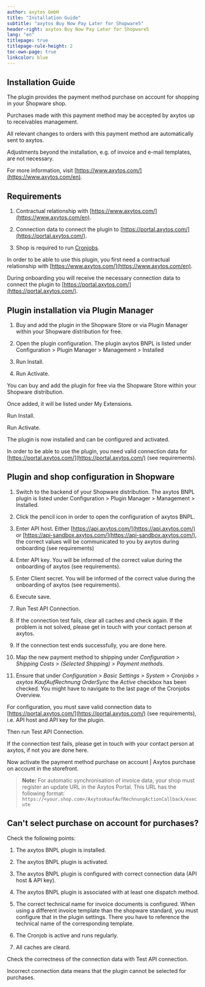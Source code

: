 ```yaml
---
author: axytos GmbH
title: "Installation Guide"
subtitle: "axytos Buy Now Pay Later for Shopware5"
header-right: axytos Buy Now Pay Later for Shopware5
lang: "en"
titlepage: true
titlepage-rule-height: 2
toc-own-page: true
linkcolor: blue
---
```


## Installation Guide

The plugin provides the payment method purchase on account for shopping in your Shopware shop.

Purchases made with this payment method may be accepted by axytos up to receivables management.

All relevant changes to orders with this payment method are automatically sent to axytos.

Adjustments beyond the installation, e.g. of invoice and e-mail templates, are not necessary.

For more information, visit [https://www.axytos.com/](https://www.axytos.com/en).


## Requirements

1. Contractual relationship with [https://www.axytos.com/](https://www.axytos.com/en).

2. Connection data to connect the plugin to [https://portal.axytos.com/](https://portal.axytos.com/).

3. Shop is required to run [Cronjobs](https://docs.shopware.com/en/shopware-5-en/settings/system-cronjobs#setting-up-a-cronjob).

In order to be able to use this plugin, you first need a contractual relationship with [https://www.axytos.com/](https://www.axytos.com/en).

During onboarding you will receive the necessary connection data to connect the plugin to [https://portal.axytos.com/](https://portal.axytos.com/).

## Plugin installation via Plugin Manager

1. Buy and add the plugin in the Shopware Store or via Plugin Manager within your Shopware distribution for free.

2. Open the plugin configuration. The plugin axytos BNPL is listed under Configuration > Plugin Manager > Management > Installed

3. Run Install.

4. Run Activate.

You can buy and add the plugin for free via the Shopware Store within your Shopware distribution.

Once added, it will be listed under My Extensions.

Run Install.

Run Activate.

The plugin is now installed and can be configured and activated.

In order to be able to use the plugin, you need valid connection data for [https://portal.axytos.com/](https://portal.axytos.com/) (see requirements).


## Plugin and shop configuration in Shopware

1. Switch to the backend of your Shopware distribution. The axytos BNPL plugin is listed under Configuration > Plugin Manager > Management > Installed.

2. Click the pencil icon in order to open the configuration of axytos BNPL.

3. Enter API host. Either [https://api.axytos.com/](https://api.axytos.com/) or [https://api-sandbox.axytos.com/](https://api-sandbox.axytos.com/), the correct values ​​will be communicated to you by axytos during onboarding (see requirements)

4. Enter API key. You will be informed of the correct value during the onboarding of axytos (see requirements).

5. Enter Client secret. You will be informed of the correct value during the onboarding of axytos (see requirements).

6. Execute save.

7. Run Test API Connection.

8. If the connection test fails, clear all caches and check again. If the problem is not solved, please get in touch with your contact person at axytos.

9. If the connection test ends successfully, you are done here.

10. Map the new payment method to shipping under _Configuration > Shipping Costs > (Selected Shipping) > Payment methods_.

11. Ensure that under _Configuration > Basic Settings > System > Cronjobs > axytos KaufAufRechnung OrderSync_ the _Active_ checkbox has been checked. You might have to navigate to the last page of the Cronjobs Overview.

For configuration, you must save valid connection data to [https://portal.axytos.com/](https://portal.axytos.com/) (see requirements), i.e. API host and API key for the plugin.

Then run Test API Connection.

If the connection test fails, please get in touch with your contact person at axytos, if not you are done here.

Now activate the payment method purchase on account | Axytos purchase on account in the storefront.

> **Note:** For automatic synchronisation of invoice data, your shop must register an update URL in the Axytos Portal.
> This URL has the following format: `https://<your.shop.com>/AxytosKaufAufRechnungActionCallback/execute`

## Can't select purchase on account for purchases?

Check the following points:

1. The axytos BNPL plugin is installed.

2. The axytos BNPL plugin is activated.

3. The axytos BNPL plugin is configured with correct connection data (API host & API key).

4. The axytos BNPL plugin is associated with at least one dispatch method.

5. The correct technical name for invoice documents is configured. When using a different invoice template than the
shopware standard, you must configure that in the plugin settings. There you have to reference the technical name of the
corresponding template.

6. The Cronjob is active and runs regularly.

7. All caches are cleard.

Check the correctness of the connection data with Test API connection.

Incorrect connection data means that the plugin cannot be selected for purchases.
